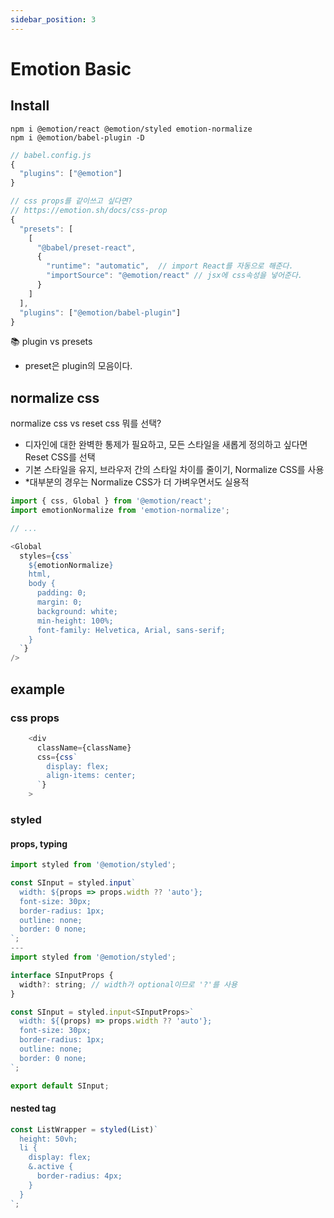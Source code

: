 ```yaml
---
sidebar_position: 3
---
```


# Emotion Basic


## Install

```
npm i @emotion/react @emotion/styled emotion-normalize  
npm i @emotion/babel-plugin -D
```

```js
// babel.config.js
{
  "plugins": ["@emotion"]
}

// css props를 같이쓰고 싶다면?  
// https://emotion.sh/docs/css-prop
{
  "presets": [
    [
      "@babel/preset-react",
      { 
        "runtime": "automatic",  // import React를 자동으로 해준다.  
        "importSource": "@emotion/react" // jsx에 css속성을 넣어준다. 
      } 
    ]
  ],
  "plugins": ["@emotion/babel-plugin"]
}
```
📚 plugin vs presets  

- preset은 plugin의 모음이다.   

## normalize css 
normalize css vs reset css 뭐를 선택?  

-	디자인에 대한 완벽한 통제가 필요하고, 모든 스타일을 새롭게 정의하고 싶다면 Reset CSS를 선택
-	기본 스타일을 유지, 브라우저 간의 스타일 차이를 줄이기, Normalize CSS를 사용
- *대부분의 경우는 Normalize CSS가 더 가벼우면서도 실용적


```js
import { css, Global } from '@emotion/react';
import emotionNormalize from 'emotion-normalize';

// ...

<Global
  styles={css`
    ${emotionNormalize}
    html,
    body {
      padding: 0;
      margin: 0;
      background: white;
      min-height: 100%;
      font-family: Helvetica, Arial, sans-serif;
    }
  `}
/>
```
## example  

### css props  

```js
    <div
      className={className}
      css={css`
        display: flex;
        align-items: center;
      `}
    >
```

### styled  

#### props, typing  

```js
import styled from '@emotion/styled';

const SInput = styled.input`
  width: ${props => props.width ?? 'auto'};
  font-size: 30px;
  border-radius: 1px;
  outline: none;
  border: 0 none;
`;
---
import styled from '@emotion/styled';

interface SInputProps {
  width?: string; // width가 optional이므로 '?'를 사용
}

const SInput = styled.input<SInputProps>`
  width: ${(props) => props.width ?? 'auto'};
  font-size: 30px;
  border-radius: 1px;
  outline: none;
  border: 0 none;
`;

export default SInput;
```

#### nested tag  

```js
const ListWrapper = styled(List)`
  height: 50vh;
  li {
    display: flex;
    &.active {
      border-radius: 4px;
    }
  }
`;
```